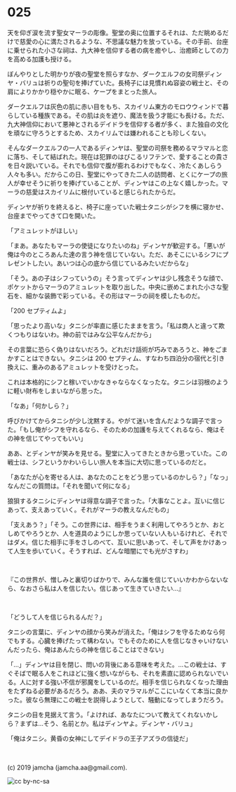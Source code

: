 

# 025

天を仰ぎ涙を流す聖女マーラの彫像。聖堂の奥に位置するそれは、ただ眺めるだけで慈愛の心に満たされるような、不思議な魅力を放っている。その手前、台座に乗せられた小さな祠は、九大神を信仰する者の病を癒やし、治癒師としての力を高める加護も授ける。

ぼんやりとした明かりが夜の聖堂を照らすなか、ダークエルフの女司祭ディンヤ・バリュは祈りの聖句を捧げていた。長椅子には見慣れぬ容姿の戦士と、その肩によりかかり穏やかに眠る、ケープをまとった旅人。

ダークエルフは灰色の肌に赤い目をもち、スカイリム東方のモロウウィンドで暮らしている種族である。その肌は炎を遮り、魔法を扱う才能にも長ける。ただ、九大神信仰において悪神とされるデイドラを信仰する者が多く、また独自の文化を頑なに守ろうとするため、スカイリムでは嫌われることも珍しくない。

そんなダークエルフの一人であるディンヤは、聖堂の司祭を務めるマラマルと恋に落ち、そして結ばれた。現在は犯罪のはびこるリフテンで、愛することの貴さを日々説いている。それでも信仰で腹が膨れるわけでもなく、冷たくあしらう人々も多い。だからこの日、聖堂にやってきた二人の訪問者、とくにケープの旅人が幸せそうに祈りを捧げていることが、ディンヤはこの上なく嬉しかった。マーラの慈愛はスカイリムに根付いていると感じられたからだ。

ディンヤが祈りを終えると、椅子に座っていた戦士タニシがシフを横に寝かせ、台座までやってきて口を開いた。

「アミュレットがほしい」

「まあ。あなたもマーラの使徒になりたいのね」ディンヤが歓迎する。「悪いが俺は今のところあんた達の言う神を信じていない。ただ、あそこにいるシフにプレゼントしたい。あいつは心の底から信じているみたいだからな」

「そう。あの子はシフっていうの」そう言ってディンヤは少し残念そうな顔で、ポケットからマーラのアミュレットを取り出した。中央に嵌めこまれた小さな聖石を、細かな装飾で彩っている。その形はマーラの祠を模したものだ。

「200 セプティムよ」

「思ったより高いな」タニシが率直に感じたままを言う。「私は商人と違って欺くつもりはないわ。神の前ではみな公平なんだから」

その言葉に恐らく偽りはないだろう。どれだけ話術が巧みであろうと、神をごまかすことはできない。タニシは 200 セプティム、すなわち四泊分の宿代と引き換えに、重みのあるアミュレットを受けとった。

これは本格的にシフと稼いでいかなきゃならなくなったな。タニシは羽根のように軽い財布をしまいながら思った。

「なあ」「何かしら？」

呼びかけてからタニシが少し沈黙する。やがて迷いを含んだような調子で言った。「もし俺がシフを守れるなら、そのための加護を与えてくれるなら、俺はその神を信じてやってもいい」

ああ、とディンヤが笑みを見せる。聖堂に入ってきたときから思っていた。この戦士は、シフというかわいらしい旅人を本当に大切に思っているのだと。

「あなたが心を寄せる人は、あなたのことをどう思っているのかしら？」「なっ」なんだこの質問は。「それを聞いて何になる」

狼狽するタニシにディンヤは得意な調子で言った。「大事なことよ。互いに信じあって、支えあっていく。それがマーラの教えなんだもの」

「支えあう？」「そう。この世界には、相手をうまく利用してやろうとか、おとしめてやろうとか、人を道具のようにしか思っていない人もいるけれど、それではダメ。信じた相手に手をさしのべて、互いに思いあって、そして声をかけあって人生を歩いていく。そうすれば、どんな暗闇にでも光がさすわ」

<br>

『この世界が、憎しみと裏切りばかりで、みんな誰を信じていいかわからないなら、なおさら私は人を信じたい。信じあって生きていきたい…』

<br>

「どうして人を信じられるんだ？」

タニシの言葉に、ディンヤの顔から笑みが消えた。「俺はシフを守るためなら何でもする。心臓を捧げたって構わない。でもそのために人を信じなきゃいけないんだったら、俺はあんたらの神を信じることはできない」

「…」ディンヤは目を閉じ、問いの背後にある意味を考えた。…この戦士は、すぐそばで眠る人をこれほどに強く想いながらも、それを素直に認められないでいる。人に対する強い不信が邪魔をしているのだ。相手を信じられなくなった理由をたずねる必要があるだろう。ああ、夫のマラマルがここにいなくて本当に良かった。彼なら無理にこの戦士を説得しようとして、騒動になってしまうだろう。

タニシの目を見据えて言う。「よければ、あなたについて教えてくれないかしら？まずは…そう、名前とか。私はディンヤよ。ディンヤ・バリュ」

「俺はタニシ。黄昏の女神にしてデイドラの王子アズラの信徒だ」

<br>
<br>
(c) 2019 jamcha (jamcha.aa@gmail.com).

![cc by-nc-sa](https://i.creativecommons.org/l/by-nc-sa/4.0/88x31.png)


